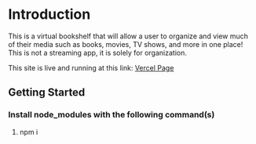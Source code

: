 # Introduction

This is a virtual bookshelf that will allow a user to organize and view much of their media such as books, movies, TV shows, and more in one place! This is not a streaming app, it is solely for organization.

This site is live and running at this link: [Vercel Page](https://virtual-bookshelf-git-main-kobe-lemons-projects.vercel.app/)

## Getting Started

### Install node_modules with the following command(s)

1. npm i
